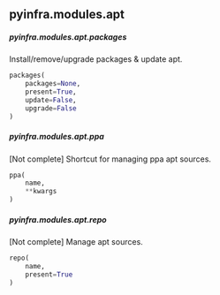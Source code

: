 ## pyinfra.modules.apt


##### pyinfra.modules.apt.packages

Install/remove/upgrade packages & update apt.

```py
packages(
    packages=None,
    present=True,
    update=False,
    upgrade=False
)
```


##### pyinfra.modules.apt.ppa

[Not complete] Shortcut for managing ppa apt sources.

```py
ppa(
    name,
    **kwargs
)
```


##### pyinfra.modules.apt.repo

[Not complete] Manage apt sources.

```py
repo(
    name,
    present=True
)
```
